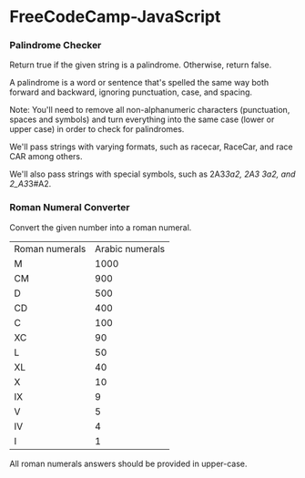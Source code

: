 # FreeCodeCamp-JavaScript

### Palindrome Checker

Return true if the given string is a palindrome. Otherwise, return false.

A palindrome is a word or sentence that's spelled the same way both forward and backward, ignoring punctuation, case, and spacing.

Note: You'll need to remove all non-alphanumeric characters (punctuation, spaces and symbols) and turn everything into the same case (lower or upper case) in order to check for palindromes.

We'll pass strings with varying formats, such as racecar, RaceCar, and race CAR among others.

We'll also pass strings with special symbols, such as 2A3*3a2, 2A3 3a2, and 2_A3*3#A2.

### Roman Numeral Converter

Convert the given number into a roman numeral.<br>

<table>
<tr>
    <td>Roman numerals</td>	
    <td>Arabic numerals</td>
</tr>
<tr>
    <td>M</td>	
    <td>1000</td>
</tr>
<tr>
    <td>CM</td>	
    <td>900</td>
</tr>
<tr>
    <td>D</td>	
    <td>500</td>
</tr>
<tr>
    <td>CD</td>	
    <td>400</td>
</tr>
<tr>
    <td>C</td>	
    <td>100</td>
</tr>
<tr>
    <td>XC</td>	
    <td>90</td>
</tr>
<tr>
    <td>L</td>	
    <td>50</td>
</tr>
<tr>
    <td>XL</td>	
    <td>40</td>
</tr>
<tr>
    <td>X</td>	
    <td>10</td>
</tr>
<tr>
    <td>IX</td>	
    <td>9</td>
</tr>
<tr>
    <td>V</td>	
    <td>5</td>
</tr>
<tr>
    <td>IV</td>	
    <td>4</td>
</tr>
<tr>
    <td>I</td>	
    <td>1</td>
</tr>
</table>

All roman numerals answers should be provided in upper-case.